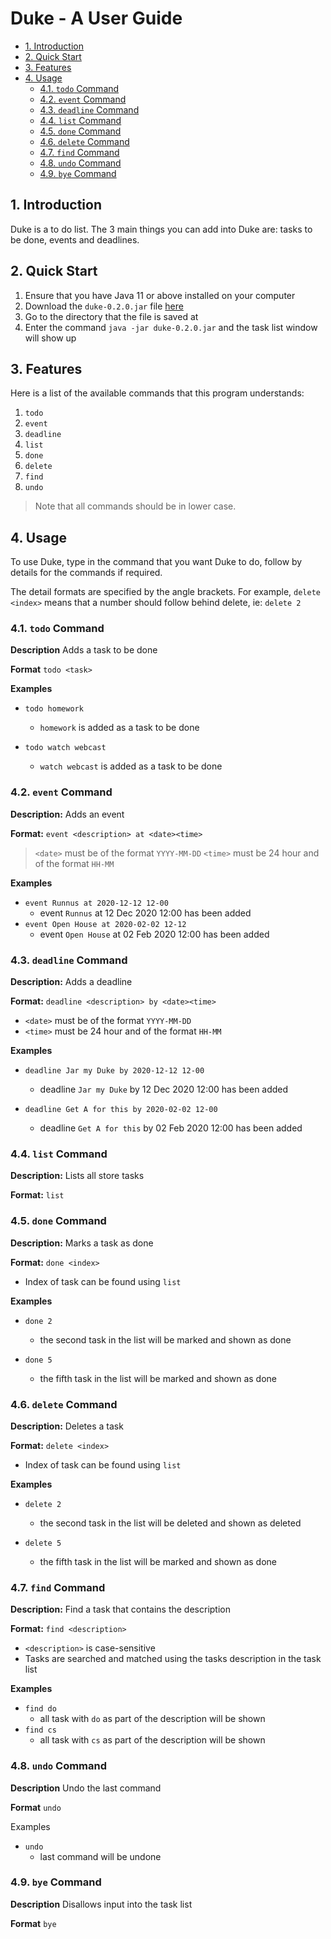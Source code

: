 <!-- omit in toc -->
# Duke - A User Guide

- [1. Introduction](#1-introduction)
- [2. Quick Start](#2-quick-start)
- [3. Features](#3-features)
- [4. Usage](#4-usage)
  - [4.1. `todo` Command](#41-todo-command)
  - [4.2. `event` Command](#42-event-command)
  - [4.3. `deadline` Command](#43-deadline-command)
  - [4.4. `list` Command](#44-list-command)
  - [4.5. `done` Command](#45-done-command)
  - [4.6. `delete` Command](#46-delete-command)
  - [4.7. `find` Command](#47-find-command)
  - [4.8. `undo` Command](#48-undo-command)
  - [4.9. `bye` Command](#49-bye-command)

## 1. Introduction

Duke is a to do list. The 3 main things you can add into Duke are: tasks to be done, events and deadlines.

## 2. Quick Start

1. Ensure that you have Java 11 or above installed on your computer
2. Download the `duke-0.2.0.jar` file [here](https://github.com/tohkerwei/duke/releases)
3. Go to the directory that the file is saved at
4. Enter the command `java -jar duke-0.2.0.jar` and the task list window will show up

## 3. Features

Here is a list of the available commands that this program understands:

1. `todo`
2. `event`
3. `deadline`
4. `list`
5. `done`
6. `delete`
7. `find`
8. `undo`

> Note that all commands should be in lower case.

## 4. Usage

To use Duke, type in the command that you want Duke to do, follow by details for the commands if required.

The detail formats are specified by the angle brackets. For example, `delete <index>` means that a number should follow behind delete, ie: `delete 2`

### 4.1. `todo` Command
**Description**
Adds a task to be done

**Format**
`todo <task>`

**Examples**

- `todo homework`
    - `homework` is added as a task to be done
    
- `todo watch webcast`
    -  `watch webcast` is added as a task to be done

### 4.2. `event` Command

**Description:**
Adds an event

**Format:**
`event <description> at <date><time>`
> `<date>` must be of the format `YYYY-MM-DD`
> `<time>` must be 24 hour and of the format `HH-MM`

**Examples**
- `event Runnus at 2020-12-12 12-00`
    - event `Runnus` at 12 Dec 2020 12:00 has been added
- `event Open House at 2020-02-02 12-12`
    - event `Open House` at 02 Feb 2020 12:00 has been added

### 4.3. `deadline` Command

**Description:**
Adds a deadline 

**Format:**
`deadline <description> by <date><time>`
- `<date>` must be of the format `YYYY-MM-DD`
- `<time>` must be 24 hour and of the format `HH-MM`

**Examples**

- `deadline Jar my Duke by 2020-12-12 12-00`
    - deadline `Jar my Duke` by 12 Dec 2020 12:00 has been added
    
- `deadline Get A for this by 2020-02-02 12-00`
    - deadline `Get A for this` by 02 Feb 2020 12:00 has been added

### 4.4. `list` Command

**Description:**
Lists all store tasks

**Format:**
`list`

### 4.5. `done` Command

**Description:**
Marks a task as done 

**Format:**
`done <index>`

- Index of task can be found using `list`

**Examples**

- `done 2`
    - the second task in the list will be marked and shown as done


- `done 5`
    - the fifth task in the list will be marked and shown as done


### 4.6. `delete` Command

**Description:**
Deletes a task

**Format:**
`delete <index>`

- Index of task can be found using `list`

**Examples**

- `delete 2`
    - the second task in the list will be deleted and shown as deleted


- `delete 5`
    - the fifth task in the list will be marked and shown as done


### 4.7. `find` Command

**Description:**
Find a task that contains the description

**Format:**
`find <description>`

- `<description>` is case-sensitive
- Tasks are searched and matched using the tasks description in the task list

**Examples**

- `find do`
  - all task with `do` as part of the description will be shown
- `find cs`
  - all task with `cs` as part of the description will be shown

### 4.8. `undo` Command

**Description**
Undo the last command

**Format**
`undo`

Examples
- `undo`
    - last command will be undone

### 4.9. `bye` Command

**Description**
Disallows input into the task list

**Format**
`bye`
